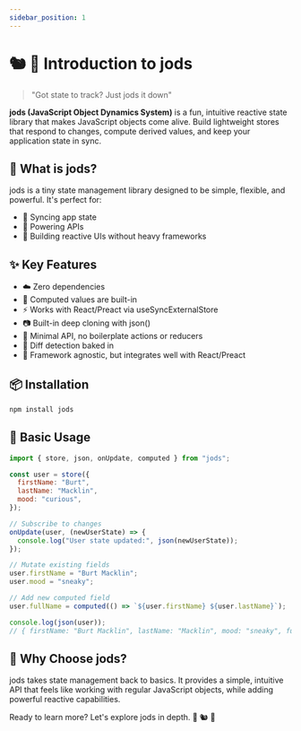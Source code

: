 ```yaml
---
sidebar_position: 1
---
```


# 🐿️ 🦆 Introduction to jods

> "Got state to track? Just jods it down"

**jods (JavaScript Object Dynamics System)** is a fun, intuitive reactive state library that makes JavaScript objects come alive. Build lightweight stores that respond to changes, compute derived values, and keep your application state in sync.

## 🤔 What is jods?

jods is a tiny state management library designed to be simple, flexible, and powerful. It's perfect for:

- 🔄 Syncing app state
- 🚀 Powering APIs
- 🎨 Building reactive UIs without heavy frameworks

## ✨ Key Features

- ☁️ Zero dependencies
- 🧠 Computed values are built-in
- ⚡ Works with React/Preact via useSyncExternalStore
- 📷 Built-in deep cloning with json()
- 🧬 Minimal API, no boilerplate actions or reducers
- 🧪 Diff detection baked in
- 🧩 Framework agnostic, but integrates well with React/Preact

## 📦 Installation

```bash
npm install jods
```

## 🌱 Basic Usage

```js
import { store, json, onUpdate, computed } from "jods";

const user = store({
  firstName: "Burt",
  lastName: "Macklin",
  mood: "curious",
});

// Subscribe to changes
onUpdate(user, (newUserState) => {
  console.log("User state updated:", json(newUserState));
});

// Mutate existing fields
user.firstName = "Burt Macklin";
user.mood = "sneaky";

// Add new computed field
user.fullName = computed(() => `${user.firstName} ${user.lastName}`);

console.log(json(user));
// { firstName: "Burt Macklin", lastName: "Macklin", mood: "sneaky", fullName: "Burt Macklin Macklin" }
```

## 🌟 Why Choose jods?

jods takes state management back to basics. It provides a simple, intuitive API that feels like working with regular JavaScript objects, while adding powerful reactive capabilities.

Ready to learn more? Let's explore jods in depth. 🚀 🐿️ 🦆
